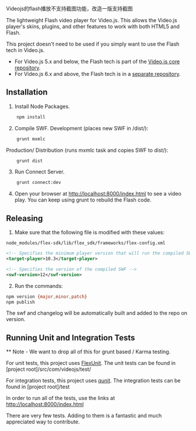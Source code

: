 Videojs的flash播放不支持截图功能，改造一版支持截图


The lightweight Flash video player for Video.js. This allows the Video.js player's skins, plugins, and other features to work with both HTML5 and Flash.

This project doesn't need to be used if you simply want to use the Flash tech in Video.js.

- For Video.js 5.x and below, the Flash tech is part of the [Video.js core repository](https://github.com/videojs/video.js).
- For Video.js 6.x and above, the Flash tech is in a [separate repository](https://github.com/videojs/videojs-flash).

## Installation

1. Install Node Packages.
```bash
    npm install
   ```
2. Compile SWF.
Development (places new SWF in /dist/):
```bash
    grunt mxmlc
   ```
Production/ Distribution (runs mxmlc task and copies SWF to dist/):
```bash
    grunt dist
   ```
3. Run Connect Server.
```bash
    grunt connect:dev
```
4. Open your browser at [http://localhost:8000/index.html](http://localhost:8000/index.html) to see a video play.  You can keep using grunt to rebuild the Flash code.

## Releasing

1. Make sure that the following file is modified with these values:

```
node_modules/flex-sdk/lib/flex_sdk/frameworks/flex-config.xml
```

```xml
<!-- Specifies the minimum player version that will run the compiled SWF. -->
<target-player>10.3</target-player>

<!-- Specifies the version of the compiled SWF -->
<swf-version>12</swf-version>
```

2. Run the commands:
```sh
npm version {major,minor,patch}
npm publish
```
The swf and changelog will be automatically built and added to the repo on version.

## Running Unit and Integration Tests

** Note - We want to drop all of this for grunt based / Karma testing.

For unit tests, this project uses [FlexUnit](http://flexunit.org/). The unit tests can be found in [project root]/src/com/videojs/test/

For integration tests, this project uses [qunit](http://qunitjs.com/). The integration tests can be found in [project root]/test

In order to run all of the tests, use the links at  [http://localhost:8000/index.html](http://localhost:8000/index.html)

There are very few tests.  Adding to them is a fantastic and much appreciated way to contribute.
